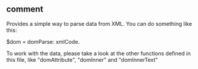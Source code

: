 ## comment
 
 Provides a simple way to parse data from XML.
 You can do something like this:

 $dom = domParse: xmlCode.

 To work with the data, please take a look at the other functions defined in this file, like "domAttribute", "domInner" and "domInnerText"